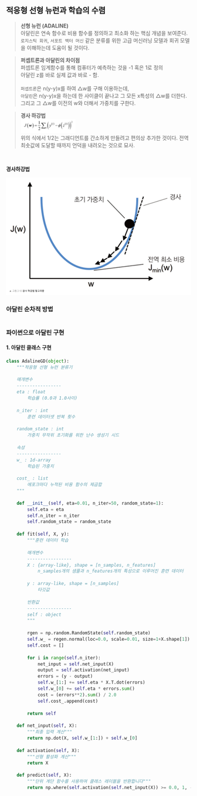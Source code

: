 ## 적응형 선형 뉴런과 학습의 수렴

> **선형 뉴런 (ADALINE)**<br>
아달린은 연속 함수로 비용 함수를 정의하고 최소화 하는 핵심 개념을 보여준다.<br>
`로지스틱 회귀`, `서포트 백터 머신` 같은 분류를 위한 고급 머신러닝 모델과 회귀 모델을 이해하는데 도움이 될 것이다.

> **퍼셉트론과 아달린의 차이점**<br>
퍼셉트론 임계함수를 통해 컴퓨터가 예측하는 것을 -1 혹은 1로 정의<br>
아달린 z를 바로 실제 값과 바로 - 함.<br><br>
`퍼셉트론`은 n(y-y)x를 하여 △w를 구해 이용하는데,<br>
`아달린`은 n(y-y)x을 하는데 한 사이클이 끝나고 그 모든 x특성의 △w를 더한다.
그리고 그 △w를 이전의 w와 더해서 가중치를 구한다.

> **경사 하강법**<br>
<img src="https://github.com/cwadven/Machine_Learning/blob/master/ML/chapter2/img/gradient.PNG" alt="drawing" width="150"/><br>
위의 식에서 1/2는 그래디언트를 간소하게 만들려고 편의상 추가한 것이다.
전역 최솟값에 도달할 때까지 언덕을 내려오는 것으로 묘사.
<br>

**경사하강법**<br>

<img src="https://github.com/cwadven/Machine_Learning/blob/master/ML/chapter2/img/gradient2.PNG" alt="drawing" width="600"/><br>

### 아달린 순차적 방법
~~~

~~~

### 파이썬으로 아달린 구현

#### 1. 아달린 클래스 구현

```python
class AdalineGD(object):
    """적응형 선형 뉴런 분류기

    매개변수
    -----------------
    eta : float
        학습률 (0.0과 1.0사이)
    
    n_iter : int
        훈련 데이터셋 반복 횟수

    random_state : int
        가중치 무작위 초기화를 위한 난수 생성기 시드

    속성
    -----------------
    w_ : 1d-array
        학습된 가중치
    
    cost_ : list
        에포크마다 누적된 비용 함수의 제곱합
    """

    def __init__(self, eta=0.01, n_iter=50, random_state=1):
        self.eta = eta
        self.n_iter = n_iter
        self.random_state = random_state

    def fit(self, X, y):
        """훈련 데이터 학습

        매개변수
        -----------------
        X : {array-like}, shape = [n_samples, n_features]
            n_samples개의 샘플과 n_features개의 특성으로 이루어진 훈련 데이터
        
        y : array-like, shape = [n_samples]
            타깃값
        
        반환값
        -----------------
        self : object
        """

        rgen = np.random.RandomState(self.random_state)
        self.w_ = regen.normal(loc=0.0, scale=0.01, size=1+X.shape[1])
        self.cost = []

        for i in range(self.n_iter):
            net_input = self.net_input(X)
            output = self.activation(net_input)
            errors = (y - output)
            self.w_[1:] += self.eta * X.T.dot(errors)
            self.w_[0] += self.eta * errors.sum()
            cost = (errors**2).sum() / 2.0
            self.cost_.append(cost)

        return self

    def net_input(self, X):
        """최종 입력 계산"""
        return np.dot(X, self.w_[1:]) + self.w_[0]

    def activation(self, X):
        """선형 활성화 계산"""
        return X

    def predict(self, X):
        """단위 계단 함수를 사용하여 클래스 레이블을 반환합니다"""
        return np.where(self.activation(self.net_input(X)) >= 0.0, 1, -1)
```